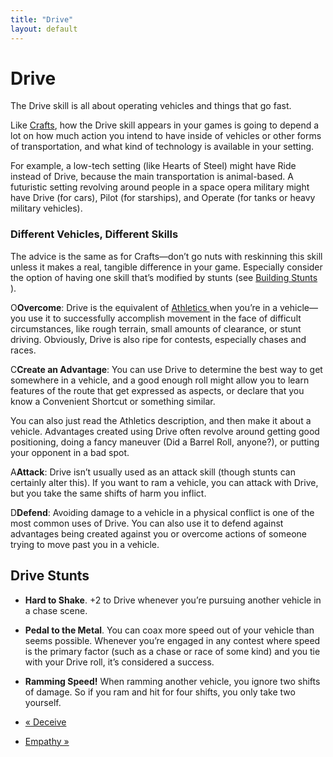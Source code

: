 ```yaml
---
title: "Drive"
layout: default
---
```

    
#  Drive

The Drive skill is all about operating vehicles and things that go fast.

Like [Crafts](../../fate-core/crafts), how the Drive skill appears in
your games is going to depend a lot on how much action you intend to have
inside of vehicles or other forms of transportation, and what kind of
technology is available in your setting.

For example, a low-tech setting (like Hearts of Steel) might have Ride instead
of Drive, because the main transportation is animal-based. A futuristic
setting revolving around people in a space opera military might have Drive
(for cars), Pilot (for starships), and Operate (for tanks or heavy military
vehicles).

### Different Vehicles, Different Skills

The advice is the same as for Crafts—don’t go nuts with reskinning this skill
unless it makes a real, tangible difference in your game. Especially consider
the option of having one skill that’s modified by stunts (see [Building Stunts
](../../fate-core/building-stunts)).

<span class="fate_font">O</span>**Overcome**: Drive is the equivalent of [Athletics
](../../fate-core/athletics) when you’re in a vehicle—you use it to
successfully accomplish movement in the face of difficult circumstances, like
rough terrain, small amounts of clearance, or stunt driving. Obviously, Drive
is also ripe for contests, especially chases and races.

<span class="fate_font">C</span>**Create an Advantage**: You can use Drive to
determine the best way to get somewhere in a vehicle, and a good enough roll
might allow you to learn features of the route that get expressed as aspects,
or declare that you know a Convenient Shortcut or something similar.

You can also just read the Athletics description, and then make it about a
vehicle. Advantages created using Drive often revolve around getting good
positioning, doing a fancy maneuver (Did a Barrel Roll, anyone?), or putting
your opponent in a bad spot.

<span class="fate_font">A</span>**Attack**: Drive isn’t usually used as an attack
skill (though stunts can certainly alter this). If you want to ram a vehicle,
you can attack with Drive, but you take the same shifts of harm you inflict.

<span class="fate_font">D</span>**Defend**: Avoiding damage to a vehicle in a physical
conflict is one of the most common uses of Drive. You can also use it to
defend against advantages being created against you or overcome actions of
someone trying to move past you in a vehicle.

## Drive Stunts

  * **Hard to Shake**. +2 to Drive whenever you’re pursuing another vehicle in a chase scene.
  * **Pedal to the Metal**. You can coax more speed out of your vehicle than seems possible. Whenever you’re engaged in any contest where speed is the primary factor (such as a chase or race of some kind) and you tie with your Drive roll, it’s considered a success.
  * **Ramming Speed!** When ramming another vehicle, you ignore two shifts of damage. So if you ram and hit for four shifts, you only take two yourself.

  * [« Deceive](/fate-srd/fate-core/deceive)
  * [Empathy »](/fate-srd/fate-core/empathy)

